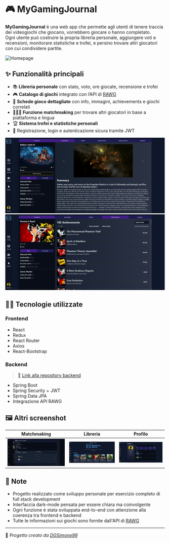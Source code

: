 # 🎮 MyGamingJournal

**MyGamingJournal** è una web app che permette agli utenti di tenere traccia dei videogiochi che giocano, vorrebbero giocare o hanno completato.  
Ogni utente può costruire la propria libreria personale, aggiungere voti e recensioni, monitorare statistiche e trofei, e persino trovare altri giocatori con cui condividere partite.

![Homepage](./screenshots/homepage.png)

## ✨ Funzionalità principali

- 📚 **Libreria personale** con stato, voto, ore giocate, recensione e trofei
- 🎮 **Catalogo di giochi** integrato con l’API di [RAWG](https://rawg.io/apidocs)
- 🧩 **Schede gioco dettagliate** con info, immagini, achievements e giochi correlati
- 🧑‍🤝‍🧑 **Funzione matchmaking** per trovare altri giocatori in base a piattaforma e lingua
- 🏆 **Sistema trofei e statistiche personali**
- 🔐 Registrazione, login e autenticazione sicura tramite JWT

![Scheda gioco](./screenshots/Details.png)  
![Achievements](./screenshots/Achievements.png)

## 🧑‍💻 Tecnologie utilizzate

### Frontend
- React
- Redux
- React Router
- Axios
- React-Bootstrap

### Backend
> 🔗 [Link alla repository backend](https://github.com/DGSimone99/mygamingjournal-backend)

- Spring Boot
- Spring Security + JWT
- Spring Data JPA
- Integrazione API RAWG

## 🖼️ Altri screenshot

| Matchmaking | Libreria | Profilo |
|-------------|----------|---------|
| ![Matchmaking](./screenshots/Matchmaking.png) | ![Libreria](./screenshots/Home.png) | ![Profilo](./screenshots/User.png) |

## 📌 Note

- Progetto realizzato come sviluppo personale per esercizio completo di full stack development
- Interfaccia dark-mode pensata per essere chiara ma coinvolgente
- Ogni funzione è stata sviluppata end-to-end con attenzione alla coerenza tra frontend e backend
- Tutte le informazioni sui giochi sono fornite dall'API di [RAWG](https://rawg.io/apidocs)

---

🧠 *Progetto creato da [DGSimone99](https://github.com/DGSimone99)*  

